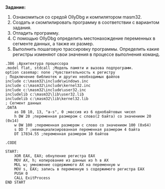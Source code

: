 **Задание:** 

1. Ознакомиться со средой OllyDbg и компилятором masm32.
2. Создать и скомпилировать программу в соответствии с вариантом задания.
3. Отладить программу.
4. С помощью OllyDbg определить местонахождение переменных в сегменте данных, а также их размер.
5. Выполнить пошаговую трассировку программы. Определить какие регистры изменяют свои значения в процессе выполнения команд.

```assembly
.386 ;Архитектура процессора
.model flat, stdcall ;Модель памяти и вызова подпрограмм.
option casemap: none ;Чувствительность к регистру
; Подключение библиотек и других необходимых файлов
include c:\masm32\include\windows.inc
include c:\masm32\include\kernel32.inc
include c:\masm32\include\user32.inc
includelib c:\masm32\lib\user32.lib
includelib c:\masm32\lib\kernel32.lib
; Сегмент данных
.DATA
    as DB 10, 13, "a-s", 0 ;массив из 6 однобайтовых чисел
    h DW 20 ;переменная размером с слово(2 байта) со значением 20 (0x14)
    w DW 100 ;переменная размером с слово со значением 100 (0x64)
    s DD ? ;неинициализированная переменная размером 4 байта
    DT 17834.55 ;переменная размером 10 байтов 

.CODE

START:
    XOR EAX, EAX; обнуление регистра EAX
    MOV AX, h; копирование из данных из h в AX
    MUL w; умножение содержимого AX на переменную w
    MOV s, EAX; запись в переменную s содержимого регистра EAX
    PUSH 0
    CALL ExitProcess
END START
```

